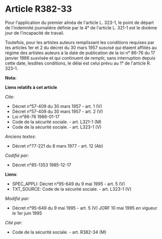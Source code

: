 # Article R382-33

Pour l'application du premier alinéa de l'article L. 323-1, le point de départ de l'indemnité journalière définie par le 4°
de l'article L. 321-1 est le dixième jour de l'incapacité de travail.

Toutefois, pour les artistes auteurs remplissant les conditions requises par les articles 1er et 2 du décret du 30 mars 1957
susvisé qui étaient affiliés au régime des artistes auteurs à la date de publication de la loi n° 86-76 du 17 janvier 1986
susvisée et qui continuent de remplir, sans interruption depuis cette date, lesdites conditions, le délai est celui prévu au
1° de l'article R. 323-1.

**Nota:**



**Liens relatifs à cet article**

_Cite_:

  - Décret n°57-409 du 30 mars 1957 - art. 1 (V)
  - Décret n°57-409 du 30 mars 1957 - art. 2 (V)
  - Loi n°86-76 1986-01-17
  - Code de la sécurité sociale. - art. L321-1 (M)
  - Code de la sécurité sociale. - art. L323-1 (V)

_Anciens textes_:

  - Décret n°77-221 du 8 mars 1977 - art. 12 (Ab)

_Codifié par_:

  - Décret n°85-1353 1985-12-17

**Liens**:

  - SPEC_APPLI: Décret n°95-649 du 9 mai 1995 - art. 5 (V)
  - TXT_SOURCE: Code de la sécurité sociale. - art. L323-1 (V)

_Modifié par_:

  - Décret n°95-649 du 9 mai 1995 - art. 5 (V) JORF 10 mai 1995 en vigueur le 1er juin 1995

_Cité par_:

  - Code de la sécurité sociale. - art. R382-34 (M)
